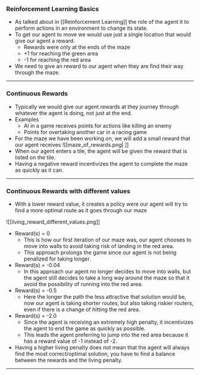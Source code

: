 
### Reinforcement Learning Basics
- As talked about in [[Reinforcement Learning]] the role of the agent it to perform actions in an environment to change its state. 
- To get our agent to move we would use just a single location that would give our agent a reward.
	- Rewards were only at the ends of the maze
	- +1 for reaching the green area
	- -1 for reaching the red area
- We need to give an reward to our agent when they are find their way through the maze.

---

### Continuous Rewards
- Typically we would give our agent rewards at they journey through whatever the agent is doing, not just at the end.
- Examples
	- AI in a game receives points for actions like killing an enemy
	- Points for overtaking another car in a racing game
- For the maze we have been working on, we will add a small reward that our agent receives
![[maze_of_rewards.png| ]]
- When our agent enters a tile, the agent will be given the reward that is listed on the tile.
- Having a negative reward incentivizes the agent to complete the maze as quickly as it can.

---

### Continuous Rewards with different values

- With a lower reward value, it creates a policy were our agent will try to find a more optimal route as it goes through our maze

![[living_reward_different_values.png]]

- Reward(s) = 0
	- This is how our first iteration of our maze was, our agent chooses to move into walls to avoid taking risk of landing in the red area.
	- This approach prolongs the game since our agent is not being penalized for taking longer.
- Reward(s) = -0.04
	- In this approach our agent no longer decides to move into walls, but the agent still decides to take a long way around the maze so that it avoid the possibility of running into the red area.
- Reward(s) = -0.5
	- Here the longer the path the less attractive that solution would be, now our agent is taking shorter routes, but also taking riskier routers, even if there is a change of hitting the red area.
- Reward(s) = -2.0
	- Since the agent is receiving an extremely high penalty, it incentivizes the agent to end the game as quickly as possible.
	- This leads the agent preferring to jump into the red area because it has a reward value of -1 instead of -2.
- Having a higher living penalty does not mean that the agent will always find the most correct/optimal solution, you have to find a balance between the rewards and the living penalty.


---

